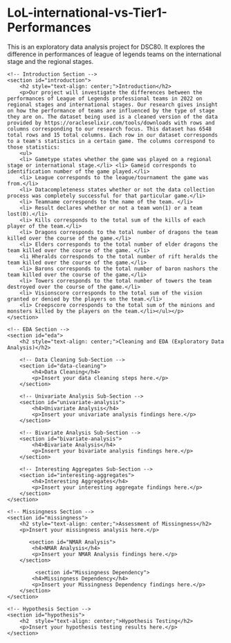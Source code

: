 # LoL-international-vs-Tier1-Performances
This is an exploratory data analysis project for DSC80. It explores the difference in performances of league of legends teams on the international stage and the regional stages.


<html>
<body>

	<!-- Introduction Section -->
	<section id="introduction">
		<h2 style="text-align: center;">Introduction</h2>
		<p>Our project will investigate the differences between the performances of League of Legends professional teams in 2022 on regional stages and international stages. Our research gives insight on how the performance of teams are influenced by the type of stage they are on. The dataset being used is a cleaned version of the data provided by https://oracleselixir.com/tools/downloads with rows and columns corresponding to our research focus. This dataset has 6548 total rows and 15 total columns. Each row in our dataset corresponds to a team's statistics in a certain game. The columns correspond to those statistics:
        <ul>
        <li> Gametype states whether the game was played on a regional stage or international stage.</li> <li> Gameid corresponds to identification number of the game played.</li>
        <li> League corresponds to the league/tournament the game was from.</li>
        <li> Datacompleteness states whether or not the data collection process was completely successful for that particular game.</li>
        <li> Teamname corresponds to the name of the team. </li>
        <li> Result declares whether or not a team won(1) or a team lost(0).</li>
        <li> Kills corresponds to the total sum of the kills of each player of the team.</li>
        <li> Dragons corresponds to the total number of dragons the team killed over the course of the game.</li>
        <li> Elders corresponds to the total number of elder dragons the team killed over the course of the game. </li>
        <li Hheralds corresponds to the total number of rift heralds the team killed over the course of the game.</li>
        <li> Barons corresponds to the total number of baron nashors the team killed over the course of the game.</li>
        <li> Towers corresponds to the total number of towers the team destroyed over the course of the game.</li>
        <li> Visionscore corresponds to the total sum of the vision granted or denied by the players on the team.</li>
        <li> Creepscore corresponds to the total sum of the minions and monsters killed by the players on the team.</li></ul></p>
	</section>

	<!-- EDA Section -->
	<section id="eda">
		<h2 style="text-align: center;">Cleaning and EDA (Exploratory Data Analysis)</h2>

		<!-- Data Cleaning Sub-Section -->
		<section id="data-cleaning">
			<h4>Data Cleaning</h4>
			<p>Insert your data cleaning steps here.</p>
		</section>

		<!-- Univariate Analysis Sub-Section -->
		<section id="univariate-analysis">
			<h4>Univariate Analysis</h4>
			<p>Insert your univariate analysis findings here.</p>
		</section>

		<!-- Bivariate Analysis Sub-Section -->
		<section id="bivariate-analysis">
			<h4>Bivariate Analysis</h4>
			<p>Insert your bivariate analysis findings here.</p>
		</section>

		<!-- Interesting Aggregates Sub-Section -->
		<section id="interesting-aggregates">
			<h4>Interesting Aggregates</h4>
			<p>Insert your interesting aggregate findings here.</p>
		</section>
	</section>

	<!-- Missingness Section -->
	<section id="missingness">
		<h2 style="text-align: center;">Assessment of Missingness</h2>
		<p>Insert your missingness analysis here.</p>

           <section id="NMAR Analysis">
			<h4>NMAR Analysis</h4>
			<p>Insert your NMAR Analysis findings here.</p>
		</section>
            
             <section id="Missingness Dependency">
			<h4>Missingness Dependency</h4>
			<p>Insert your Missingness Dependency findings here.</p>
		</section>
	</section>

	<!-- Hypothesis Section -->
	<section id="hypothesis">
		<h2  style="text-align: center;">Hypothesis Testing</h2>
		<p>Insert your hypothesis testing results here.</p>
	</section>

</body>
</html>